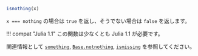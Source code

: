 ```julia
isnothing(x)
```

`x === nothing` の場合は `true` を返し、そうでない場合は `false` を返します。

!!! compat "Julia 1.1"
    この関数は少なくとも Julia 1.1 が必要です。


関連情報として [`something`](@ref), [`Base.notnothing`](@ref), [`ismissing`](@ref) を参照してください。
